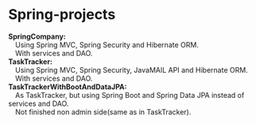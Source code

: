 # Spring-projects
<b>SpringCompany:</b></br>
&emsp;Using Spring MVC, Spring Security and Hibernate ORM.</br>
&emsp;With services and DAO.</br>
<b>TaskTracker:</b></br>
&emsp;Using Spring MVC, Spring Security, JavaMAIL API and Hibernate ORM.</br>
&emsp;With services and DAO.</br>
<b>TaskTrackerWithBootAndDataJPA:</b></br>
&emsp;As TaskTracker, but using Spring Boot and Spring Data JPA instead of services and DAO.</br>
&emsp;Not finished non admin side(same as in TaskTracker).</br>
